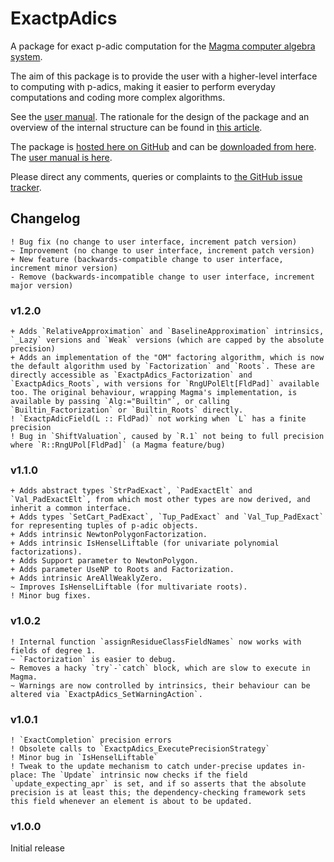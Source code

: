 # ExactpAdics

A package for exact p-adic computation for the [Magma computer algebra system](http://magma.maths.usyd.edu.au/magma).

The aim of this package is to provide the user with a higher-level interface to computing with p-adics, making it easier to perform everyday computations and coding more complex algorithms.

See the [user manual](https://cjdoris.github.io/ExactpAdics). The rationale for the design of the package and an overview of the internal structure can be found in [this article](http://arxiv.org/my-article).

The package is [hosted here on GitHub](https://github.com/cjdoris/ExactpAdics) and can be [downloaded from here](https://github.com/cjdoris/ExactpAdics/releases/latest). The [user manual is here](https://cjdoris.github.io/ExactpAdics).

Please direct any comments, queries or complaints to [the GitHub issue tracker](https://github.com/cjdoris/ExactpAdics/issues).

## Changelog

```
! Bug fix (no change to user interface, increment patch version)
~ Improvement (no change to user interface, increment patch version)
+ New feature (backwards-compatible change to user interface, increment minor version)
- Remove (backwards-incompatible change to user interface, increment major version)
```

### v1.2.0
```
+ Adds `RelativeApproximation` and `BaselineApproximation` intrinsics, `_Lazy` versions and `Weak` versions (which are capped by the absolute precision)
+ Adds an implementation of the "OM" factoring algorithm, which is now the default algorithm used by `Factorization` and `Roots`. These are directly accessible as `ExactpAdics_Factorization` and `ExactpAdics_Roots`, with versions for `RngUPolElt[FldPad]` available too. The original behaviour, wrapping Magma's implementation, is available by passing `Alg:="Builtin"`, or calling `Builtin_Factorization` or `Builtin_Roots` directly.
! `ExactpAdicField(L :: FldPad)` not working when `L` has a finite precision
! Bug in `ShiftValuation`, caused by `R.1` not being to full precision where `R::RngUPol[FldPad]` (a Magma feature/bug)
```

### v1.1.0
```
+ Adds abstract types `StrPadExact`, `PadExactElt` and `Val_PadExactElt`, from which most other types are now derived, and inherit a common interface.
+ Adds types `SetCart_PadExact`, `Tup_PadExact` and `Val_Tup_PadExact` for representing tuples of p-adic objects.
+ Adds intrinsic NewtonPolygonFactorization.
+ Adds intrinsic IsHenselLiftable (for univariate polynomial factorizations).
+ Adds Support parameter to NewtonPolygon.
+ Adds parameter UseNP to Roots and Factorization.
+ Adds intrinsic AreAllWeaklyZero.
~ Improves IsHenselLiftable (for multivariate roots).
! Minor bug fixes.
```

### v1.0.2
```
! Internal function `assignResidueClassFieldNames` now works with fields of degree 1.
~ `Factorization` is easier to debug.
~ Removes a hacky `try`-`catch` block, which are slow to execute in Magma.
~ Warnings are now controlled by intrinsics, their behaviour can be altered via `ExactpAdics_SetWarningAction`.
```

### v1.0.1
```
! `ExactCompletion` precision errors
! Obsolete calls to `ExactpAdics_ExecutePrecisionStrategy`
! Minor bug in `IsHenselLiftable`
! Tweak to the update mechanism to catch under-precise updates in-place: The `Update` intrinsic now checks if the field `update_expecting_apr` is set, and if so asserts that the absolute precision is at least this; the dependency-checking framework sets this field whenever an element is about to be updated.
```

### v1.0.0
Initial release
